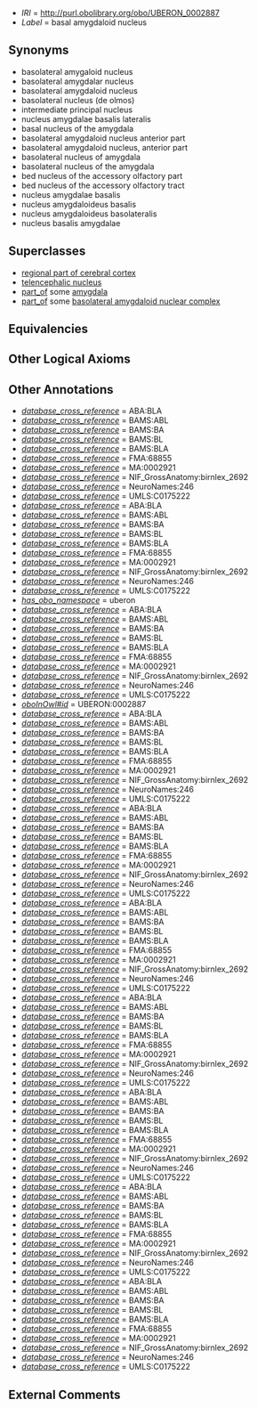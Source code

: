  * *IRI* = http://purl.obolibrary.org/obo/UBERON_0002887
 * *Label* = basal amygdaloid nucleus

## Synonyms

 * basolateral amygaloid nucleus
 * basolateral amygdalar nucleus
 * basolateral amygdaloid nucleus
 * basolateral nucleus (de olmos)
 * intermediate principal nucleus
 * nucleus amygdalae basalis lateralis
 * basal nucleus of the amygdala
 * basolateral amygdaloid nucleus anterior part
 * basolateral amygdaloid nucleus, anterior part
 * basolateral nucleus of amygdala
 * basolateral nucleus of the amygdala
 * bed nucleus of the accessory olfactory part
 * bed nucleus of the accessory olfactory tract
 * nucleus amygdalae basalis
 * nucleus amygdaloideus basalis
 * nucleus amygdaloideus basolateralis
 * nucleus basalis amygdalae

## Superclasses

 * [regional part of cerebral cortex](../../UBERON/19/UBERON_0002619.md)
 * [telencephalic nucleus](../../UBERON/63/UBERON_0009663.md)
 * [part_of](../../BFO/50/BFO_0000050.md) some [amygdala](../../UBERON/76/UBERON_0001876.md)
 * [part_of](../../BFO/50/BFO_0000050.md) some [basolateral amygdaloid nuclear complex](../../UBERON/07/UBERON_0006107.md)

## Equivalencies


## Other Logical Axioms


## Other Annotations

 * *[database_cross_reference](../../ef/oboInOwl#hasDbXref.md)* = ABA:BLA
 * *[database_cross_reference](../../ef/oboInOwl#hasDbXref.md)* = BAMS:ABL
 * *[database_cross_reference](../../ef/oboInOwl#hasDbXref.md)* = BAMS:BA
 * *[database_cross_reference](../../ef/oboInOwl#hasDbXref.md)* = BAMS:BL
 * *[database_cross_reference](../../ef/oboInOwl#hasDbXref.md)* = BAMS:BLA
 * *[database_cross_reference](../../ef/oboInOwl#hasDbXref.md)* = FMA:68855
 * *[database_cross_reference](../../ef/oboInOwl#hasDbXref.md)* = MA:0002921
 * *[database_cross_reference](../../ef/oboInOwl#hasDbXref.md)* = NIF_GrossAnatomy:birnlex_2692
 * *[database_cross_reference](../../ef/oboInOwl#hasDbXref.md)* = NeuroNames:246
 * *[database_cross_reference](../../ef/oboInOwl#hasDbXref.md)* = UMLS:C0175222
 * *[database_cross_reference](../../ef/oboInOwl#hasDbXref.md)* = ABA:BLA
 * *[database_cross_reference](../../ef/oboInOwl#hasDbXref.md)* = BAMS:ABL
 * *[database_cross_reference](../../ef/oboInOwl#hasDbXref.md)* = BAMS:BA
 * *[database_cross_reference](../../ef/oboInOwl#hasDbXref.md)* = BAMS:BL
 * *[database_cross_reference](../../ef/oboInOwl#hasDbXref.md)* = BAMS:BLA
 * *[database_cross_reference](../../ef/oboInOwl#hasDbXref.md)* = FMA:68855
 * *[database_cross_reference](../../ef/oboInOwl#hasDbXref.md)* = MA:0002921
 * *[database_cross_reference](../../ef/oboInOwl#hasDbXref.md)* = NIF_GrossAnatomy:birnlex_2692
 * *[database_cross_reference](../../ef/oboInOwl#hasDbXref.md)* = NeuroNames:246
 * *[database_cross_reference](../../ef/oboInOwl#hasDbXref.md)* = UMLS:C0175222
 * *[has_obo_namespace](../../ce/oboInOwl#hasOBONamespace.md)* = uberon
 * *[database_cross_reference](../../ef/oboInOwl#hasDbXref.md)* = ABA:BLA
 * *[database_cross_reference](../../ef/oboInOwl#hasDbXref.md)* = BAMS:ABL
 * *[database_cross_reference](../../ef/oboInOwl#hasDbXref.md)* = BAMS:BA
 * *[database_cross_reference](../../ef/oboInOwl#hasDbXref.md)* = BAMS:BL
 * *[database_cross_reference](../../ef/oboInOwl#hasDbXref.md)* = BAMS:BLA
 * *[database_cross_reference](../../ef/oboInOwl#hasDbXref.md)* = FMA:68855
 * *[database_cross_reference](../../ef/oboInOwl#hasDbXref.md)* = MA:0002921
 * *[database_cross_reference](../../ef/oboInOwl#hasDbXref.md)* = NIF_GrossAnatomy:birnlex_2692
 * *[database_cross_reference](../../ef/oboInOwl#hasDbXref.md)* = NeuroNames:246
 * *[database_cross_reference](../../ef/oboInOwl#hasDbXref.md)* = UMLS:C0175222
 * *[oboInOwl#id](../../id/oboInOwl#id.md)* = UBERON:0002887
 * *[database_cross_reference](../../ef/oboInOwl#hasDbXref.md)* = ABA:BLA
 * *[database_cross_reference](../../ef/oboInOwl#hasDbXref.md)* = BAMS:ABL
 * *[database_cross_reference](../../ef/oboInOwl#hasDbXref.md)* = BAMS:BA
 * *[database_cross_reference](../../ef/oboInOwl#hasDbXref.md)* = BAMS:BL
 * *[database_cross_reference](../../ef/oboInOwl#hasDbXref.md)* = BAMS:BLA
 * *[database_cross_reference](../../ef/oboInOwl#hasDbXref.md)* = FMA:68855
 * *[database_cross_reference](../../ef/oboInOwl#hasDbXref.md)* = MA:0002921
 * *[database_cross_reference](../../ef/oboInOwl#hasDbXref.md)* = NIF_GrossAnatomy:birnlex_2692
 * *[database_cross_reference](../../ef/oboInOwl#hasDbXref.md)* = NeuroNames:246
 * *[database_cross_reference](../../ef/oboInOwl#hasDbXref.md)* = UMLS:C0175222
 * *[database_cross_reference](../../ef/oboInOwl#hasDbXref.md)* = ABA:BLA
 * *[database_cross_reference](../../ef/oboInOwl#hasDbXref.md)* = BAMS:ABL
 * *[database_cross_reference](../../ef/oboInOwl#hasDbXref.md)* = BAMS:BA
 * *[database_cross_reference](../../ef/oboInOwl#hasDbXref.md)* = BAMS:BL
 * *[database_cross_reference](../../ef/oboInOwl#hasDbXref.md)* = BAMS:BLA
 * *[database_cross_reference](../../ef/oboInOwl#hasDbXref.md)* = FMA:68855
 * *[database_cross_reference](../../ef/oboInOwl#hasDbXref.md)* = MA:0002921
 * *[database_cross_reference](../../ef/oboInOwl#hasDbXref.md)* = NIF_GrossAnatomy:birnlex_2692
 * *[database_cross_reference](../../ef/oboInOwl#hasDbXref.md)* = NeuroNames:246
 * *[database_cross_reference](../../ef/oboInOwl#hasDbXref.md)* = UMLS:C0175222
 * *[database_cross_reference](../../ef/oboInOwl#hasDbXref.md)* = ABA:BLA
 * *[database_cross_reference](../../ef/oboInOwl#hasDbXref.md)* = BAMS:ABL
 * *[database_cross_reference](../../ef/oboInOwl#hasDbXref.md)* = BAMS:BA
 * *[database_cross_reference](../../ef/oboInOwl#hasDbXref.md)* = BAMS:BL
 * *[database_cross_reference](../../ef/oboInOwl#hasDbXref.md)* = BAMS:BLA
 * *[database_cross_reference](../../ef/oboInOwl#hasDbXref.md)* = FMA:68855
 * *[database_cross_reference](../../ef/oboInOwl#hasDbXref.md)* = MA:0002921
 * *[database_cross_reference](../../ef/oboInOwl#hasDbXref.md)* = NIF_GrossAnatomy:birnlex_2692
 * *[database_cross_reference](../../ef/oboInOwl#hasDbXref.md)* = NeuroNames:246
 * *[database_cross_reference](../../ef/oboInOwl#hasDbXref.md)* = UMLS:C0175222
 * *[database_cross_reference](../../ef/oboInOwl#hasDbXref.md)* = ABA:BLA
 * *[database_cross_reference](../../ef/oboInOwl#hasDbXref.md)* = BAMS:ABL
 * *[database_cross_reference](../../ef/oboInOwl#hasDbXref.md)* = BAMS:BA
 * *[database_cross_reference](../../ef/oboInOwl#hasDbXref.md)* = BAMS:BL
 * *[database_cross_reference](../../ef/oboInOwl#hasDbXref.md)* = BAMS:BLA
 * *[database_cross_reference](../../ef/oboInOwl#hasDbXref.md)* = FMA:68855
 * *[database_cross_reference](../../ef/oboInOwl#hasDbXref.md)* = MA:0002921
 * *[database_cross_reference](../../ef/oboInOwl#hasDbXref.md)* = NIF_GrossAnatomy:birnlex_2692
 * *[database_cross_reference](../../ef/oboInOwl#hasDbXref.md)* = NeuroNames:246
 * *[database_cross_reference](../../ef/oboInOwl#hasDbXref.md)* = UMLS:C0175222
 * *[database_cross_reference](../../ef/oboInOwl#hasDbXref.md)* = ABA:BLA
 * *[database_cross_reference](../../ef/oboInOwl#hasDbXref.md)* = BAMS:ABL
 * *[database_cross_reference](../../ef/oboInOwl#hasDbXref.md)* = BAMS:BA
 * *[database_cross_reference](../../ef/oboInOwl#hasDbXref.md)* = BAMS:BL
 * *[database_cross_reference](../../ef/oboInOwl#hasDbXref.md)* = BAMS:BLA
 * *[database_cross_reference](../../ef/oboInOwl#hasDbXref.md)* = FMA:68855
 * *[database_cross_reference](../../ef/oboInOwl#hasDbXref.md)* = MA:0002921
 * *[database_cross_reference](../../ef/oboInOwl#hasDbXref.md)* = NIF_GrossAnatomy:birnlex_2692
 * *[database_cross_reference](../../ef/oboInOwl#hasDbXref.md)* = NeuroNames:246
 * *[database_cross_reference](../../ef/oboInOwl#hasDbXref.md)* = UMLS:C0175222
 * *[database_cross_reference](../../ef/oboInOwl#hasDbXref.md)* = ABA:BLA
 * *[database_cross_reference](../../ef/oboInOwl#hasDbXref.md)* = BAMS:ABL
 * *[database_cross_reference](../../ef/oboInOwl#hasDbXref.md)* = BAMS:BA
 * *[database_cross_reference](../../ef/oboInOwl#hasDbXref.md)* = BAMS:BL
 * *[database_cross_reference](../../ef/oboInOwl#hasDbXref.md)* = BAMS:BLA
 * *[database_cross_reference](../../ef/oboInOwl#hasDbXref.md)* = FMA:68855
 * *[database_cross_reference](../../ef/oboInOwl#hasDbXref.md)* = MA:0002921
 * *[database_cross_reference](../../ef/oboInOwl#hasDbXref.md)* = NIF_GrossAnatomy:birnlex_2692
 * *[database_cross_reference](../../ef/oboInOwl#hasDbXref.md)* = NeuroNames:246
 * *[database_cross_reference](../../ef/oboInOwl#hasDbXref.md)* = UMLS:C0175222
 * *[database_cross_reference](../../ef/oboInOwl#hasDbXref.md)* = ABA:BLA
 * *[database_cross_reference](../../ef/oboInOwl#hasDbXref.md)* = BAMS:ABL
 * *[database_cross_reference](../../ef/oboInOwl#hasDbXref.md)* = BAMS:BA
 * *[database_cross_reference](../../ef/oboInOwl#hasDbXref.md)* = BAMS:BL
 * *[database_cross_reference](../../ef/oboInOwl#hasDbXref.md)* = BAMS:BLA
 * *[database_cross_reference](../../ef/oboInOwl#hasDbXref.md)* = FMA:68855
 * *[database_cross_reference](../../ef/oboInOwl#hasDbXref.md)* = MA:0002921
 * *[database_cross_reference](../../ef/oboInOwl#hasDbXref.md)* = NIF_GrossAnatomy:birnlex_2692
 * *[database_cross_reference](../../ef/oboInOwl#hasDbXref.md)* = NeuroNames:246
 * *[database_cross_reference](../../ef/oboInOwl#hasDbXref.md)* = UMLS:C0175222

## External Comments


